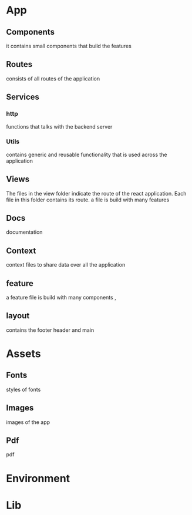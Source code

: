 # App
## Components
it contains small components that build the  features 
## Routes
consists of all routes of the application
## Services
### http
functions that talks with the backend server 
### Utils
contains generic and reusable functionality that is used across the application
## Views
The files in the view folder indicate the route of the react application. Each file in this folder contains its route.
a file is build with many features 
## Docs
documentation
## Context
context files to share data over all the application 
## feature
a feature file is build with many components , 
## layout
contains the footer header and main 

# Assets
## Fonts
styles of fonts 
## Images
images of the app
## Pdf
pdf
# Environment
# Lib
